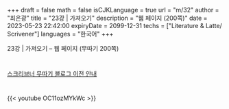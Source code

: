 +++
draft = false
math = false
isCJKLanguage = true
url = "m/32"
author = "최은광"
title = "23강 | 가져오기"
description = "웹 페이지 (200쪽)"
date = 2023-05-23 22:42:00
expiryDate = 2099-12-31
techs = ["Literature & Latte/ Scrivener"]
languages = "한국어"
+++

23강 | 가져오기 – 웹 페이지 (무따기 200쪽)

<!--more--> 

#

[스크리브너 무따기 블로그 이전 안내](../../docs/scrivener/newsroom/scrivener-notice-01/)

#

<script async src="https://pagead2.googlesyndication.com/pagead/js/adsbygoogle.js?client=ca-pub-2618164900782657"
     crossorigin="anonymous"></script>
<ins class="adsbygoogle"
     style="display:block"
     data-ad-format="autorelaxed"
     data-ad-client="ca-pub-2618164900782657"
     data-ad-slot="3789799679"></ins>
<script>
     (adsbygoogle = window.adsbygoogle || []).push({});
</script>

#

{{< youtube OC11ozMYkWc >}}

#